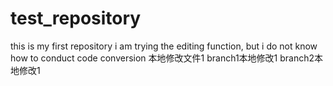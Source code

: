 # test_repository
this is my first repository
i am trying the editing function, but i do not know how to conduct code conversion
本地修改文件1
branch1本地修改1
branch2本地修改1

